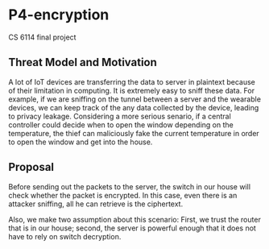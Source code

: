# P4-encryption
CS 6114 final project

## Threat Model and Motivation
A lot of IoT devices are transferring the data to server in plaintext because of their limitation in computing. It is extremely easy to sniff these data. For example, if we are sniffing on the tunnel between a server and the wearable devices, we can keep track of the any data collected by the device, leading to privacy leakage. Considering a more serious senario, if a central controller could decide when to open the window depending on the temperature, the thief can maliciously fake the current temperature in order to open the window and get into the house.

## Proposal

Before sending out the packets to the server, the switch in our house will check whether the packet is encrypted. In this case, even there is an attacker sniffing, all he can retrieve is the ciphertext.

Also, we make two assumption about this scenario:
First, we trust the router that is in our house; second, the server is powerful enough that it does not have to rely on switch decryption.

